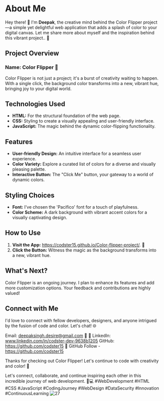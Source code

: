 

# About Me

Hey there! 👋 I'm **Deepak**, the creative mind behind the Color Flipper project—a simple yet delightful web application that adds a splash of color to your digital canvas. Let me share more about myself and the inspiration behind this vibrant project.. 🎨

## Project Overview

### Name: Color Flipper 🌈
Color Flipper is not just a project; it's a burst of creativity waiting to happen. With a single click, the background color transforms into a new, vibrant hue, bringing joy to your digital world.

## Technologies Used

- **HTML:** For the structural foundation of the web page.
- **CSS:** Styling to create a visually appealing and user-friendly interface.
- **JavaScript:** The magic behind the dynamic color-flipping functionality.

## Features

- **User-friendly Design:** An intuitive interface for a seamless user experience.
- **Color Variety:** Explore a curated list of colors for a diverse and visually pleasing palette.
- **Interactive Button:** The "Click Me" button, your gateway to a world of dynamic colors.

## Styling Choices

- **Font:** I've chosen the 'Pacifico' font for a touch of playfulness.
- **Color Scheme:** A dark background with vibrant accent colors for a visually captivating design.

## How to Use

1. **Visit the App:** https://codster15.github.io/Color-flipper-project/. 🚀
2. **Click the Button:** Witness the magic as the background transforms into a new, vibrant hue.

## What's Next?

Color Flipper is an ongoing journey. I plan to enhance its features and add more customization options. Your feedback and contributions are highly valued!

## Connect with Me

I'd love to connect with fellow developers, designers, and anyone intrigued by the fusion of code and color. Let's chat! 🌐

Email: deepaksingh.desire@gmail.com 📧
🔗 LinkedIn: www.linkedin.com/in/codster-dev-9638b1205
GitHub: https://github.com/codster15 🐙
GitHub Follow - https://github.com/codster15

Thanks for checking out Color Flipper! Let's continue to code with creativity and color! 🎉





Let's connect, collaborate, and continue inspiring each other in this incredible journey of web development. 🚀💻
#WebDevelopment #HTML #CSS #JavaScript #CodingJourney #WebDesign #DataSecurity #Innovation #ContinuousLearning
![27](https://github.com/codster15/Vanila-javascript-project-list/assets/127374043/880aa96e-e0d2-4cd7-9b72-4ae6744bbb57)


